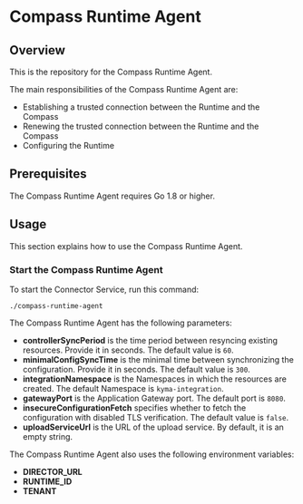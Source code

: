# Compass Runtime Agent

## Overview

This is the repository for the Compass Runtime Agent.

The main responsibilities of the Compass Runtime Agent are:
- Establishing a trusted connection between the Runtime and the Compass
- Renewing the trusted connection between the Runtime and the Compass
- Configuring the Runtime


## Prerequisites

The Compass Runtime Agent requires Go 1.8 or higher.

## Usage

This section explains how to use the Compass Runtime Agent.

### Start the Compass Runtime Agent

To start the Connector Service, run this command:

```
./compass-runtime-agent
```

The Compass Runtime Agent has the following parameters:
- **controllerSyncPeriod** is the time period between resyncing existing resources. Provide it in seconds. The default value is `60`.
- **minimalConfigSyncTime** is the minimal time between synchronizing the configuration. Provide it in seconds. The default value is `300`.
- **integrationNamespace** is the Namespaces in which the resources are created. The default Namespace is `kyma-integration`.
- **gatewayPort** is the Application Gateway port. The default port is `8080`.
- **insecureConfigurationFetch** specifies whether to fetch the configuration with disabled TLS verification. The default value is `false`.
- **uploadServiceUrl** is the URL of the upload service. By default, it is an empty string.

The Compass Runtime Agent also uses the following environment variables:
- **DIRECTOR_URL**
- **RUNTIME_ID**
- **TENANT**